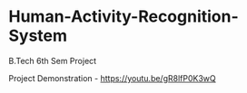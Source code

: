 # Human-Activity-Recognition-System
B.Tech 6th Sem Project

Project Demonstration - https://youtu.be/gR8lfP0K3wQ
